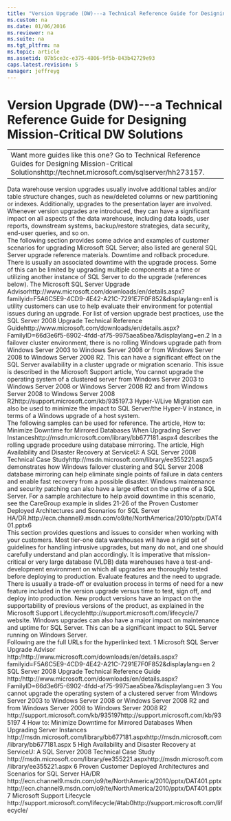 ```yaml
---
title: "Version Upgrade (DW)---a Technical Reference Guide for Designing Mission-Critical DW Solutions"
ms.custom: na
ms.date: 01/06/2016
ms.reviewer: na
ms.suite: na
ms.tgt_pltfrm: na
ms.topic: article
ms.assetid: 07b5ce3c-e375-4806-9f5b-843b42729e93
caps.latest.revision: 5
manager: jeffreyg
---
```

# Version Upgrade (DW)---a Technical Reference Guide for Designing Mission-Critical DW Solutions
<?xml version="1.0" encoding="utf-8"?>
<developerConceptualDocument xmlns="http://ddue.schemas.microsoft.com/authoring/2003/5" xmlns:xlink="http://www.w3.org/1999/xlink" xmlns:xsi="http://www.w3.org/2001/XMLSchema-instance" xsi:schemaLocation="http://ddue.schemas.microsoft.com/authoring/2003/5 http://clixdevr3.blob.core.windows.net/ddueschema/developer.xsd">
  <introduction>
    <table xmlns:caps="http://schemas.microsoft.com/build/caps/2013/11">
      <tbody>
        <tr>
          <TD>
            <para>
              <embeddedLabel>Want more guides like this one?</embeddedLabel> Go to <externalLink><linkText>Technical Reference Guides for Designing Mission-Critical Solutions</linkText><linkUri>http://technet.microsoft.com/sqlserver/hh273157</linkUri></externalLink>.</para>
          </TD>
        </tr>
      </tbody>
    </table>
    <para>Data warehouse version upgrades usually involve additional tables and/or table structure changes, such as new/deleted columns or new partitioning or indexes. Additionally, upgrades to the presentation layer are involved. Whenever version upgrades are introduced, they can have a significant impact on all aspects of the data warehouse, including data loads, user reports, downstream systems, backup/restore strategies, data security, end-user queries, and so on.</para>
  </introduction>
  <section>
    <title>Best Practices</title>
    <content>
      <para>The following section provides some advice and examples of customer scenarios for upgrading Microsoft SQL Server; also listed are general SQL Server upgrade reference materials.</para>
      <list class="bullet">
        <listItem>
          <para>Downtime and rollback procedure. There is usually an associated downtime with the upgrade process. Some of this can be limited by upgrading multiple components at a time or utilizing another instance of SQL Server to do the upgrade (references below).</para>
        </listItem>
        <listItem>
          <para>The <externalLink><linkText>Microsoft SQL Server Upgrade Advisor</linkText><linkUri>http://www.microsoft.com/downloads/en/details.aspx?familyid=F5A6C5E9-4CD9-4E42-A21C-7291E7F0F852&amp;displaylang=en</linkUri></externalLink><superscript>1</superscript> is utility customers can use to help evaluate their environment for potential issues during an upgrade. </para>
        </listItem>
        <listItem>
          <para>For list of version upgrade best practices, use the <externalLink><linkText>SQL Server 2008 Upgrade Technical Reference Guide</linkText><linkUri>http://www.microsoft.com/downloads/en/details.aspx?FamilyID=66d3e6f5-6902-4fdd-af75-9975aea5bea7&amp;displaylang=en</linkUri></externalLink>.<superscript>2</superscript></para>
        </listItem>
        <listItem>
          <para>In a failover cluster environment, there is no rolling Windows upgrade path from Windows Server 2003 to Windows Server 2008 or from Windows Server 2008 to Windows Server 2008 R2. This can have a significant effect on the SQL Server availability in a cluster upgrade or migration scenario. This issue is described in the Microsoft Support article, <externalLink><linkText>You cannot upgrade the operating system of a clustered server from Windows Server 2003 to Windows Server 2008 or Windows Server 2008 R2 and from Windows Server 2008 to Windows Server 2008 R2</linkText><linkUri>http://support.microsoft.com/kb/935197</linkUri></externalLink>.<superscript>3</superscript></para>
        </listItem>
        <listItem>
          <para>Hyper-V/Live Migration can also be used to minimize the impact to SQL Server/the Hyper-V instance, in terms of a Windows upgrade of a host system.</para>
        </listItem>
      </list>
    </content>
  </section>
  <section>
    <title>Case Studies and References</title>
    <content>
      <para>The following samples can be used for reference.</para>
      <list class="bullet">
        <listItem>
          <para>The article, <externalLink><linkText>How to: Minimize Downtime for Mirrored Databases When Upgrading Server Instances</linkText><linkUri>http://msdn.microsoft.com/library/bb677181.aspx</linkUri></externalLink><superscript>4</superscript> describes the rolling upgrade procedure using database mirroring.</para>
        </listItem>
        <listItem>
          <para>The article, <externalLink><linkText>High Availability and Disaster Recovery at ServiceU: A SQL Server 2008 Technical Case Study</linkText><linkUri>http://msdn.microsoft.com/library/ee355221.aspx</linkUri></externalLink><superscript>5</superscript> demonstrates how Windows failover clustering and SQL Server 2008 database mirroring can help eliminate single points of failure in data centers and enable fast recovery from a possible disaster. </para>
        </listItem>
        <listItem>
          <para>Windows maintenance and security patching can also have a large effect on the uptime of a SQL Server. For a sample architecture to help avoid downtime in this scenario, see the CareGroup example in slides 21-26 of the <externalLink><linkText>Proven Customer Deployed Architectures and Scenarios for SQL Server HA/DR.</linkText><linkUri>http://ecn.channel9.msdn.com/o9/te/NorthAmerica/2010/pptx/DAT401.pptx</linkUri></externalLink><superscript>6</superscript></para>
        </listItem>
      </list>
    </content>
  </section>
  <section>
    <title>Questions and Considerations</title>
    <content>
      <para>This section provides questions and issues to consider when working with your customers.</para>
      <list class="bullet">
        <listItem>
          <para>Most tier-one data warehouses will have a rigid set of guidelines for handling intrusive upgrades, but many do not, and one should carefully understand and plan accordingly.</para>
        </listItem>
        <listItem>
          <para>It is imperative that mission-critical or very large database (VLDB) data warehouses have a test-and-development environment on which all upgrades are thoroughly tested before deploying to production.</para>
        </listItem>
        <listItem>
          <para>Evaluate features and the need to upgrade. There is usually a trade-off or evaluation process in terms of need for a new feature included in the version upgrade versus time to test, sign off, and deploy into production.</para>
        </listItem>
        <listItem>
          <para>New product versions have an impact on the supportability of previous versions of the product, as explained in the <externalLink><linkText>Microsoft Support Lifecycle</linkText><linkUri>http://support.microsoft.com/lifecycle/</linkUri></externalLink><superscript>7</superscript> website.</para>
        </listItem>
        <listItem>
          <para>Windows upgrades can also have a major impact on maintenance and uptime for SQL Server. This can be a significant impact to SQL Server running on Windows Server.</para>
        </listItem>
      </list>
    </content>
  </section>
  <section>
    <title>Appendix</title>
    <content>
      <para>Following are the full URLs for the hyperlinked text.</para>
      <para>
        <superscript>1</superscript> Microsoft SQL Server Upgrade Advisor  <externalLink><linkText>http:/</linkText><linkUri>http://www.microsoft.com/downloads/en/details.aspx?familyid=F5A6C5E9-4CD9-4E42-A21C-7291E7F0F852&amp;displaylang=en</linkUri></externalLink></para>
      <para>
        <superscript>2</superscript> SQL Server 2008 Upgrade Technical Reference Guide <externalLink><linkText>http:/</linkText><linkUri>http://www.microsoft.com/downloads/en/details.aspx?FamilyID=66d3e6f5-6902-4fdd-af75-9975aea5bea7&amp;displaylang=en</linkUri></externalLink></para>
      <para>
        <superscript>3</superscript> You cannot upgrade the operating system of a clustered server from Windows Server 2003 to Windows Server 2008 or Windows Server 2008 R2 and from Windows Server 2008 to Windows Server 2008 R2  <externalLink><linkText>http://support.microsoft.com/kb/935197</linkText><linkUri>http://support.microsoft.com/kb/935197</linkUri></externalLink></para>
      <para>
        <superscript>4</superscript> How to: Minimize Downtime for Mirrored Databases When Upgrading Server Instances  <externalLink><linkText>http://msdn.microsoft.com/library/bb677181.aspx</linkText><linkUri>http://msdn.microsoft.com/library/bb677181.aspx</linkUri></externalLink></para>
      <para>
        <superscript>5</superscript> High Availability and Disaster Recovery at ServiceU: A SQL Server 2008 Technical Case Study  <externalLink><linkText>http://msdn.microsoft.com/library/ee355221.aspx</linkText><linkUri>http://msdn.microsoft.com/library/ee355221.aspx</linkUri></externalLink></para>
      <para>
        <superscript>6</superscript> Proven Customer Deployed Architectures and Scenarios for SQL Server HA/DR  <externalLink><linkText>http://ecn.channel9.msdn.com/o9/te/NorthAmerica/2010/pptx/DAT401.pptx</linkText><linkUri>http://ecn.channel9.msdn.com/o9/te/NorthAmerica/2010/pptx/DAT401.pptx</linkUri></externalLink></para>
      <para>
        <superscript>7</superscript> Microsoft Support Lifecycle  <externalLink><linkText>http://support.microsoft.com/lifecycle/#tab0</linkText><linkUri>http://support.microsoft.com/lifecycle/</linkUri></externalLink></para>
    </content>
  </section>
  <relatedTopics />
</developerConceptualDocument>